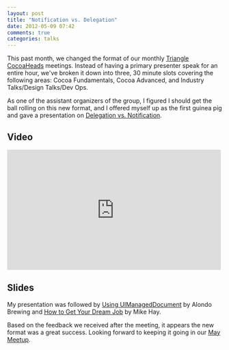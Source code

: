 ```yaml
---
layout: post
title: "Notification vs. Delegation"
date: 2012-05-09 07:42
comments: true
categories: talks
---
```


This past month, we changed the format of our monthly [Triangle CocoaHeads] meetings. Instead of having a primary presenter speak for an entire hour, we've broken it down into three, 30 minute slots covering the following areas: Cocoa Fundamentals, Cocoa Advanced, and Industry Talks/Design Talks/Dev Ops.

As one of the assistant organizers of the group, I figured I should get the ball rolling on this new format, and I offered myself up as the first guinea pig and gave a presentation on [Delegation vs. Notification]. 

Video
-----

<iframe src="http://player.vimeo.com/video/41222126?byline=0" width="500" height="281" frameborder="0" webkitAllowFullScreen mozallowfullscreen allowFullScreen></iframe>

Slides
------

<script async class="speakerdeck-embed" data-id="8e4d3ff062e6013121da6aea579c04a6" data-ratio="1.2994923857868" src="//speakerdeck.com/assets/embed.js"></script>

My presentation was followed by [Using UIManagedDocument] by Alondo Brewing and [How to Get Your Dream Job] by Mike Hay. 

Based on the feedback we received after the meeting, it appears the new format was a great success.  Looking forward to keeping it going in our [May Meetup].

[Triangle CocoaHeads]: http://trianglecocoa.com
[Delegation vs. Notification]: http://trianglecocoa.com/post/22032245448/jay-thrash-jaythrash-discussing-notifications
[Using UIManagedDocument]: http://trianglecocoa.com/post/22033044960/alondo-brewington-abrewing-did-a-session-on
[How to Get Your Dream Job]: http://trianglecocoa.com/post/22091618260/mike-hay-mhay68-left-everyone-inspired-with-his
[May Meetup]: http://meetup.trianglecocoa.com/events/59508182/